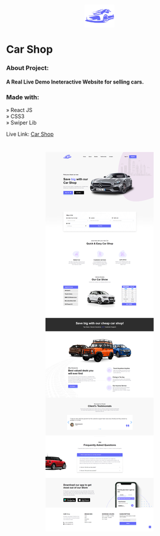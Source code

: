 <div align='center'><img style="width:16%" src='./public/logo.png'/></div>

# Car Shop

<h3>About Project:</h3>

#### A Real Live Demo Ineteractive Website for selling cars.

<h3>Made with:</h3>

» React JS <br>
» CSS3 <br>
» Swiper Lib <br>

Live Link: <a href="https://ahmedehab-sg.github.io/car-shop/">Car Shop</a>

<h1 align="center" >
<img src="./public/img/car-shop.img.png" alt="car-shop-cover">
</h1>

